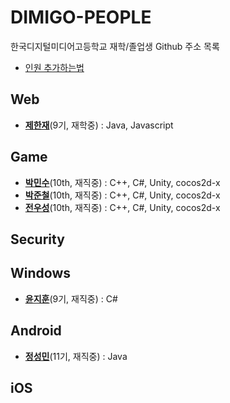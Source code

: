 DIMIGO-PEOPLE
====

한국디지털미디어고등학교 재학/졸업생 Github 주소 목록 <br>
* [인원 추가하는법](how_to_add.md)

Web
----
* __[제한재](https://github.com/bighilljae)__(9기, 재학중) : Java, Javascript

Game
----
* __[박민수](https://github.com/Rinirihiriro)__(10th, 재직중) :  C++, C#, Unity, cocos2d-x
* __[박준철](https://github.com/pjc0247)__(10th, 재직중) :  C++, C#, Unity, cocos2d-x
* __[전우성](https://github.com/synchrok)__(10th, 재직중) :  C++, C#, Unity, cocos2d-x

Security
----

Windows
----
* __[윤지훈](https://github.com/shimika)__(9기, 재직중) : C#

Android
----
* __[정성민](https://github.com/JSpiner)__(11기, 재직중) : Java

iOS 
----


